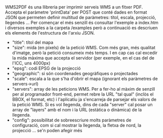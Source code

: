 WMS2PDF és una llibreria per imprimir serveis WMS a un fitxer PDF. Accepta el paràmetre 'printData' per POST que conté dades en format JSON que permeten definir multitud de paràmetres: títol, escala, projecció, llegendes ... Per començar el més senzill és consultar l'exemple a index.htm i diversos exemples a la carpeta /examples però a continuació es descriuen els elements de l'estructura de l'arxiu JSON.

- "title": títol del mapa
- "size": mida (en píxels) de la petició WMS. Com més gran, més qualitat d'imatge, però la petició consumeix més temps. I en cap cas cal excedir la mida màxima que accepta el servidor (per exemple, en el cas del de l'ICC, uns 4000px)
- "epsg": codi EPSG de la projecció
- "geographic": si són coordenades geogràfiques o projectades
- "scale": escala a la que s'ha d'obrir el mapa (ignorant els paràmetres de servers->url)
- "servers": array de les peticions WMS. Per a fer-ho al màxim de senzill per al programador front-end, permet rebre la URL "tal qual" (inclòs el BBOX, el format, etc) i l'aplicatiu ja s'encarreja de parsejar els valors de la petició WMS. Si es vol llegenda, dins de cada "server" cal posar un array de "layers" amb el nom i la URL (estàtica o dinàmica) de la llegenda.
- "config": possibilitat de sobreescriure molts paràmetres de configuració, com si cal mostrar la llegenda, la fletxa de nord, la projecció ... se'n poden afegir més
